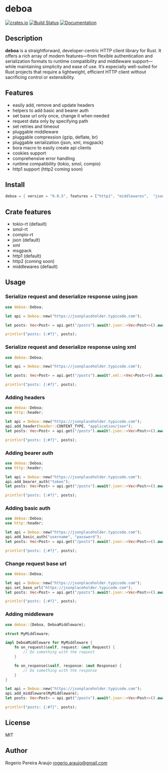 # deboa

[![crates.io](https://img.shields.io/crates/v/deboa?style=flat-square)](https://crates.io/crates/deboa) [![Build Status](https://github.com/ararog/deboa/actions/workflows/rust.yml/badge.svg?event=push)](https://github.com/ararog/deboa/actions/workflows/rust.yml) [![Documentation](https://docs.rs/deboa/badge.svg)](https://docs.rs/deboa/latest/deboa)

## Description

**deboa** is a straightforward, developer-centric HTTP client library for Rust. It offers a rich array of modern features—from flexible authentication and serialization formats to runtime compatibility and middleware support—while maintaining simplicity and ease of use. It’s especially well-suited for Rust projects that require a lightweight, efficient HTTP client without sacrificing control or extensibility.

## Features

- easily add, remove and update headers
- helpers to add basic and bearer auth
- set base url only once, change it when needed
- request data only by specifying path
- set retries and timeout
- pluggable middleware
- pluggable compression (gzip, deflate, br)
- pluggable serialization (json, xml, msgpack)
- bora macro to easily create api clients
- cookies support
- comprehensive error handling
- runtime compatibility (tokio, smol, compio)
- http1 support (http2 coming soon) 

## Install

```rust
deboa = { version = "0.0.5", features = ["http1", "middlewares",  "json", "tokio-rt"] }
```

## Crate features

- tokio-rt (default)
- smol-rt
- compio-rt
- json (default)
- xml
- msgpack
- http1 (default)
- http2 (coming soon)
- middlewares (default)

## Usage

### Serialize request and deserialize response using json

```rust
use deboa::Deboa;

let api = Deboa::new("https://jsonplaceholder.typicode.com");

let posts: Vec<Post> = api.get("/posts").await?.json::<Vec<Post>>().await?;

println!("posts: {:#?}", posts);
```

### Serialize request and deserialize response using xml

```rust
use deboa::Deboa;

let api = Deboa::new("https://jsonplaceholder.typicode.com");

let posts: Vec<Post> = api.get("/posts").await?.xml::<Vec<Post>>().await?;

println!("posts: {:#?}", posts);
```

### Adding headers

```rust
use deboa::Deboa;
use http::header;

let api = Deboa::new("https://jsonplaceholder.typicode.com");
api.add_header(header::CONTENT_TYPE, "application/json");
let posts: Vec<Post> = api.get("/posts").await?.json::<Vec<Post>>().await?;

println!("posts: {:#?}", posts);
```

### Adding bearer auth

```rust
use deboa::Deboa;
use http::header;

let api = Deboa::new("https://jsonplaceholder.typicode.com");
api.add_bearer_auth("token");
let posts: Vec<Post> = api.get("/posts").await?.json::<Vec<Post>>().await?;

println!("posts: {:#?}", posts);
```

### Adding basic auth

```rust
use deboa::Deboa;
use http::header;

let api = Deboa::new("https://jsonplaceholder.typicode.com");
api.add_basic_auth("username", "password");
let posts: Vec<Post> = api.get("/posts").await?.json::<Vec<Post>>().await?;

println!("posts: {:#?}", posts);
```

### Change request base url

```rust
use deboa::Deboa;

let api = Deboa::new("https://jsonplaceholder.typicode.com");
api.set_base_url("https://jsonplaceholder.typicode.com");
let posts: Vec<Post> = api.get("/posts").await?.json::<Vec<Post>>().await?;

println!("posts: {:#?}", posts);
```

### Adding middleware

```rust
use deboa::{Deboa, DeboaMiddleware};

struct MyMiddleware;

impl DeboaMiddleware for MyMiddleware {
    fn on_request(&self, request: &mut Request) {
        // Do something with the request
    }

    fn on_response(&self, response: &mut Response) {
        // Do something with the response
    }
}

let api = Deboa::new("https://jsonplaceholder.typicode.com");
api.add_middleware(MyMiddleware);
let posts: Vec<Post> = api.get("/posts").await?.json::<Vec<Post>>().await?;

println!("posts: {:#?}", posts);
```

## License

MIT

## Author

Rogerio Pereira Araujo <rogerio.araujo@gmail.com>
